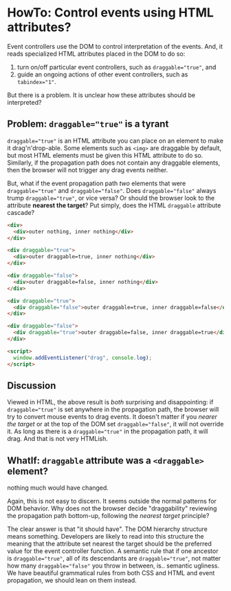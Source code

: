 # HowTo: Control events using HTML attributes?

Event controllers use the DOM to control interpretation of the events. And, it reads specialized HTML attributes placed in the DOM to do so:
1. turn on/off particular event controllers, such as `draggable="true"`, and
2. guide an ongoing actions of other event controllers, such as `tabindex="1"`.

But there is a problem. It is unclear how these attributes should be interpreted?

## Problem: `draggable="true"` is a tyrant 

`draggable="true"` is an HTML attribute you can place on an element to make it drag'n'drop-able. Some elements such as `<img>` are draggable by default, but most HTML elements must be given this HTML attribute to do so. Similarly, if the propagation path does not contain any draggable elements, then the browser will not trigger any drag events neither. 

But, what if the event propagation path *two* elements that were `draggable="true"` and `draggable="false"`. Does `draggable="false"` always trump `draggable="true"`, or vice versa? Or should the browser look to the attribute **nearest the target**? Put simply, does the HTML `draggable` attribute cascade?

```html
<div>
  <div>outer nothing, inner nothing</div>
</div>

<div draggable="true">
  <div>outer draggable=true, inner nothing</div>
</div>

<div draggable="false">
  <div>outer draggable=false, inner nothing</div>
</div>

<div draggable="true">
  <div draggable="false">outer draggable=true, inner draggable=false</div>
</div>

<div draggable="false">
  <div draggable="true">outer draggable=false, inner draggable=true</div>
</div>

<script>
  window.addEventListener("drag", console.log);
</script>
```
## Discussion

Viewed in HTML, the above result is *both* surprising and disappointing: if `draggable="true"` is set anywhere in the propagation path, the browser will try to convert mouse events to drag events. It doesn't matter if you *nearer the target* or at the top of the DOM set `draggable="false"`, it will not override it. As long as there is a `draggable="true"` in the propagation path, it will drag. And that is not very HTMLish. 

## WhatIf: `draggable` attribute was a `<draggable>` element?

nothing much would have changed. 

Again, this is not easy to discern. It seems outside the normal patterns for DOM behavior. Why does not the browser decide "draggability" reviewing the propagation path bottom-up, following the *nearest target* principle?

The clear answer is that "it should have". The DOM hierarchy structure means something. Developers are likely to read into this structure the meaning that the attribute set nearest the target should be the preferred value for the event controller function. A semantic rule that if one ancestor is `draggable="true"`, all of its descendants are `draggable="true"`, not matter how many `draggable="false"` you throw in between, is.. semantic ugliness. We have beautiful grammatical rules from both CSS and HTML and event propagation, we should lean on them instead.      
